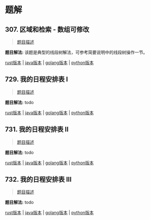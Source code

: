 # 题解

## 307. 区域和检索 - 数组可修改

> [题目描述](https://leetcode-cn.com/problems/range-sum-query-mutable/)

**题目解法:** 该题是典型的线段树解法，可参考简要说明中的线段树操作一节。

[rust版本](../../../codes/rust/307.区域和检索-数组可修改.rs) |
[java版本](../../../codes/java/307.区域和检索-数组可修改.java) |
[golang版本](../../../codes/golang/307.区域和检索-数组可修改.go) |
[python版本](../../../codes/python/307.区域和检索-数组可修改.py)

## 729. 我的日程安排表 I

> [题目描述](https://leetcode-cn.com/problems/my-calendar-i/)

**题目解法:** todo

[rust版本](../../../codes/rust/729.我的日程安排表-i.rs) |
[java版本](../../../codes/java/729.我的日程安排表-i.java) |
[golang版本](../../../codes/golang/729.我的日程安排表-i.go) |
[python版本](../../../codes/python/729.我的日程安排表-i.py)

## 731. 我的日程安排表 II

> [题目描述](https://leetcode-cn.com/problems/my-calendar-ii/)

**题目解法:** todo

[rust版本](../../../codes/rust/731.我的日程安排表-ii.rs) |
[java版本](../../../codes/java/731.我的日程安排表-ii.java) |
[golang版本](../../../codes/golang/731.我的日程安排表-ii.go) |
[python版本](../../../codes/python/731.我的日程安排表-ii.py)

## 732. 我的日程安排表 III

> [题目描述](https://leetcode-cn.com/problems/my-calendar-iii/)

**题目解法:** todo

[rust版本](../../../codes/rust/732.我的日程安排表-iii.rs) |
[java版本](../../../codes/java/732.我的日程安排表-iii.java) |
[golang版本](../../../codes/golang/732.我的日程安排表-iii.go) |
[python版本](../../../codes/python/732.我的日程安排表-iii.py)